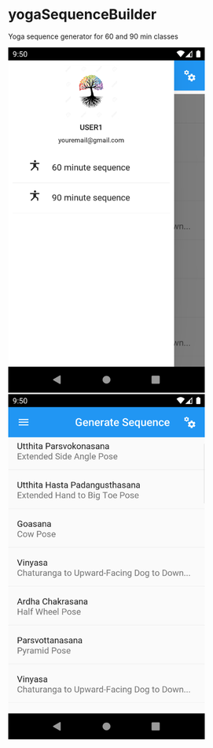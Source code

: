 # yogaSequenceBuilder
Yoga sequence generator for 60 and 90 min classes

<p float="left">
  <img src="https://github.com/andrewccaris/yogaSequenceBuilder/blob/main/yoga_sequence_app/demo/yoga_sequence_generator_menu.png" width="400" height="700">
  <img src="https://github.com/andrewccaris/yogaSequenceBuilder/blob/main/yoga_sequence_app/demo/yoga_sequence_generator_screen.png" width="400" height="700">
</p>


